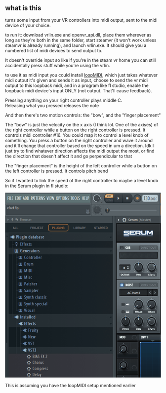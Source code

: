 ## what is this
turns some input from your VR controllers into midi output, sent to the midi device of your choice.

to run it: download vrlin.exe and openvr_api.dll, place them wherever as long as they're both in the same folder, start steamvr (it won't work unless steamvr is already running), and launch vrlin.exe. It should give you a numbered list of midi devices to send output to.

It doesn't override input so like if you're in the steam vr home you can still accidentally press stuff while you're using the vrlin.

to use it as midi input you could install [loopMIDI](https://www.tobias-erichsen.de/software/loopmidi.html), which just takes whatever midi output it's given and sends it as input, choose to send the vr midi output to this loopback midi, and in a program like fl studio, enable the loopback midi device's input ONLY (not output. That'll cause feedback).

Pressing anything on your right controller plays middle C.<br>
Releasing what you pressed releases the note

And then there's two motion controls: the "bow", and the "finger placement"

The "bow" is just the velocity on the x axis (I think lol. One of the axises) of the right controller while a button on the right controller is pressed. It controls midi controller #16. You could map it to control a level knob of something. You press a button on the right controller and wave it around and it'll change that controller based on the speed in um a direction. Idk I just try to find whatever direction affects the midi output the most, or find the direction that doesn't affect it and go perpendicular to that

The  "finger placement" is the height of the left controller while a button on the left controller is pressed. It controls pitch bend

So if I wanted to link the speed of the right controller to maybe a level knob in the Serum plugin in fl studio: 

![Linking "bow" to level knob in fl studio](gifs/how%20to%20link%20vr%20midi.gif)

This is assuming you have the loopMIDI setup mentioned earlier
